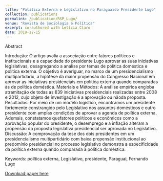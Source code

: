 ```yaml
---
title: "Política Externa e Legislativo no Paraguaido Presidente Lugo"
collection: publications
permalink: /publication/RSP_Lugo/
venue: "Revista de Sociologia e Política"
excerpt: co-authored with Letícia Claro 
date: 2018-12-15
---
```


Abstract

Introdução: O artigo avalia a associação entre fatores políticos e institucionais e a capacidade do presidente Lugo aprovar as suas iniciativas legislativas, desagregando a análise por temas de política doméstica e política externa. O objetivo é averiguar, no marco de um presidencialismo multipartidário, a hipótese da maior propensão do Congresso Nacional em aprovar as iniciativas presidenciais em política externa quando comparadas às de política doméstica. Materiais e Métodos: A análise empírica engloba atramitação de todas as 839 iniciativas presidenciais realizadas entre 2008 e 2012, cujo objeto de investigação é a aprovação ou nãoda proposta. Resultados: Por meio de um modelo logístico, encontramos um presidente fortemente constrangido pelo Legislativo nos assuntos domésticos e outro presidente com amplas condições de aprovar a agenda de política externa. Ademais, constatamos quefatores políticos e econômicos como a aprovação popular do presidente, o desemprego e a inflação alteram a propensão da proposta legislativa presidencial ser aprovada no Legislativo. Discussão: A comprovação da tese dos dois presidentes em um presidencialismo multipartidário com baixa propensão institucional ao predomínio presidencial no processo legislativo demonstra a especificidade da  política externa quando comparada à política doméstica.


Keywords: política externa, Legislativo, presidente, Paraguai, Fernando Lugo


[Download paper here](https://revistas.ufpr.br/rsp/article/view/65283/37785)
